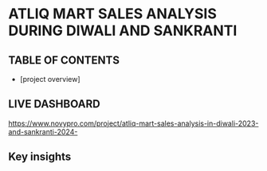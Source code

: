 # ATLIQ MART SALES ANALYSIS DURING DIWALI AND SANKRANTI 
## TABLE OF CONTENTS
- [project overview]
## LIVE DASHBOARD
https://www.novypro.com/project/atliq-mart-sales-analysis-in-diwali-2023-and-sankranti-2024-
## Key insights 
